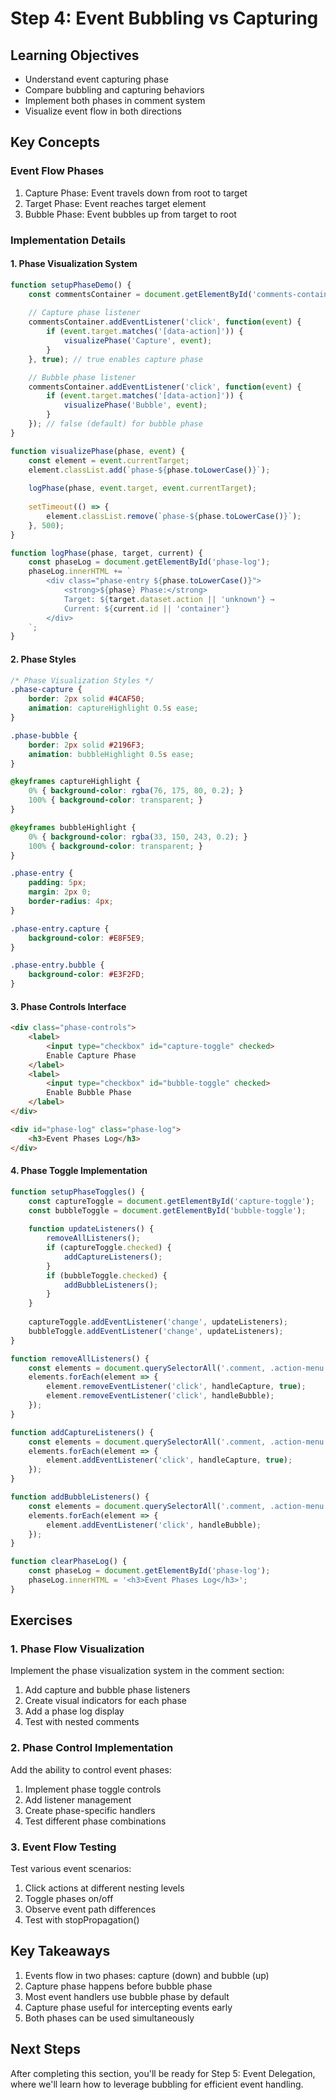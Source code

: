 # Step 4: Event Bubbling vs Capturing

## Learning Objectives
- Understand event capturing phase
- Compare bubbling and capturing behaviors
- Implement both phases in comment system
- Visualize event flow in both directions

## Key Concepts

### Event Flow Phases
1. Capture Phase: Event travels down from root to target
2. Target Phase: Event reaches target element
3. Bubble Phase: Event bubbles up from target to root

### Implementation Details

#### 1. Phase Visualization System
```javascript
function setupPhaseDemo() {
    const commentsContainer = document.getElementById('comments-container');
    
    // Capture phase listener
    commentsContainer.addEventListener('click', function(event) {
        if (event.target.matches('[data-action]')) {
            visualizePhase('Capture', event);
        }
    }, true); // true enables capture phase

    // Bubble phase listener
    commentsContainer.addEventListener('click', function(event) {
        if (event.target.matches('[data-action]')) {
            visualizePhase('Bubble', event);
        }
    }); // false (default) for bubble phase
}

function visualizePhase(phase, event) {
    const element = event.currentTarget;
    element.classList.add(`phase-${phase.toLowerCase()}`);
    
    logPhase(phase, event.target, event.currentTarget);
    
    setTimeout(() => {
        element.classList.remove(`phase-${phase.toLowerCase()}`);
    }, 500);
}

function logPhase(phase, target, current) {
    const phaseLog = document.getElementById('phase-log');
    phaseLog.innerHTML += `
        <div class="phase-entry ${phase.toLowerCase()}">
            <strong>${phase} Phase:</strong>
            Target: ${target.dataset.action || 'unknown'} →
            Current: ${current.id || 'container'}
        </div>
    `;
}
```

#### 2. Phase Styles
```css
/* Phase Visualization Styles */
.phase-capture {
    border: 2px solid #4CAF50;
    animation: captureHighlight 0.5s ease;
}

.phase-bubble {
    border: 2px solid #2196F3;
    animation: bubbleHighlight 0.5s ease;
}

@keyframes captureHighlight {
    0% { background-color: rgba(76, 175, 80, 0.2); }
    100% { background-color: transparent; }
}

@keyframes bubbleHighlight {
    0% { background-color: rgba(33, 150, 243, 0.2); }
    100% { background-color: transparent; }
}

.phase-entry {
    padding: 5px;
    margin: 2px 0;
    border-radius: 4px;
}

.phase-entry.capture {
    background-color: #E8F5E9;
}

.phase-entry.bubble {
    background-color: #E3F2FD;
}
```

#### 3. Phase Controls Interface
```html
<div class="phase-controls">
    <label>
        <input type="checkbox" id="capture-toggle" checked>
        Enable Capture Phase
    </label>
    <label>
        <input type="checkbox" id="bubble-toggle" checked>
        Enable Bubble Phase
    </label>
</div>

<div id="phase-log" class="phase-log">
    <h3>Event Phases Log</h3>
</div>
```

#### 4. Phase Toggle Implementation
```javascript
function setupPhaseToggles() {
    const captureToggle = document.getElementById('capture-toggle');
    const bubbleToggle = document.getElementById('bubble-toggle');
    
    function updateListeners() {
        removeAllListeners();
        if (captureToggle.checked) {
            addCaptureListeners();
        }
        if (bubbleToggle.checked) {
            addBubbleListeners();
        }
    }
    
    captureToggle.addEventListener('change', updateListeners);
    bubbleToggle.addEventListener('change', updateListeners);
}

function removeAllListeners() {
    const elements = document.querySelectorAll('.comment, .action-menu button');
    elements.forEach(element => {
        element.removeEventListener('click', handleCapture, true);
        element.removeEventListener('click', handleBubble);
    });
}

function addCaptureListeners() {
    const elements = document.querySelectorAll('.comment, .action-menu button');
    elements.forEach(element => {
        element.addEventListener('click', handleCapture, true);
    });
}

function addBubbleListeners() {
    const elements = document.querySelectorAll('.comment, .action-menu button');
    elements.forEach(element => {
        element.addEventListener('click', handleBubble);
    });
}

function clearPhaseLog() {
    const phaseLog = document.getElementById('phase-log');
    phaseLog.innerHTML = '<h3>Event Phases Log</h3>';
}
```

## Exercises

### 1. Phase Flow Visualization
Implement the phase visualization system in the comment section:
1. Add capture and bubble phase listeners
2. Create visual indicators for each phase
3. Add a phase log display
4. Test with nested comments

### 2. Phase Control Implementation
Add the ability to control event phases:
1. Implement phase toggle controls
2. Add listener management
3. Create phase-specific handlers
4. Test different phase combinations

### 3. Event Flow Testing
Test various event scenarios:
1. Click actions at different nesting levels
2. Toggle phases on/off
3. Observe event path differences
4. Test with stopPropagation()

## Key Takeaways
1. Events flow in two phases: capture (down) and bubble (up)
2. Capture phase happens before bubble phase
3. Most event handlers use bubble phase by default
4. Capture phase useful for intercepting events early
5. Both phases can be used simultaneously

## Next Steps
After completing this section, you'll be ready for Step 5: Event Delegation, where we'll learn how to leverage bubbling for efficient event handling.